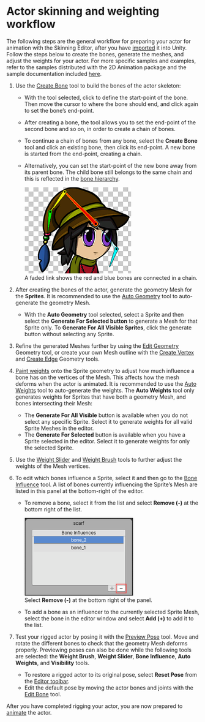 # Actor skinning and weighting workflow
The following steps are the general workflow for preparing your actor for animation with the Skinning Editor, after you have [imported](PreparingArtwork.md) it into Unity. Follow the steps below to create the bones, generate the meshes, and adjust the weights for your actor. For more specific samples and examples, refer to the samples distributed with the 2D Animation package and the sample documentation included [here](#Examples.md).

1. Use the [Create Bone](SkinEdToolsShortcuts.md#bone-tools) tool to build the bones of the actor skeleton:

   - With the tool selected, click to define the start-point of the bone. Then move the cursor to where the bone should end, and click again to set the bone’s end-point.

   - After creating a bone, the tool allows you to set the end-point of the second bone and so on, in order to create a chain of bones.

   - To continue a chain of bones from any bone, select the __Create Bone__ tool and click an existing bone, then click its end-point. A new bone is started from the end-point, creating a chain.

   - Alternatively, you can set the start-point of the new bone away from its parent bone. The child bone still belongs to the same chain and this is reflected in the [bone hierarchy](SpriteVis.md#bone-tab-and-hierarchy-tree).

      ![](images/BoneChain.png)<br/>A faded link shows the red and blue bones are connected in a chain.

1. After creating the bones of the actor, generate the geometry Mesh for the __Sprites__. It is recommended to use the [Auto Geometry](SkinEdToolsShortcuts.md#geometry-tools) tool to auto-generate the geometry Mesh.

   - With the __Auto Geometry__ tool selected, select a Sprite and then select the __Generate For Selected button__ to generate a Mesh for that Sprite only. To __Generate For All Visible Sprites__, click the generate button without selecting any Sprite.

1. Refine the generated Meshes further by using the [Edit Geometry](SkinEdToolsShortcuts.md#geometry-tools) Geometry tool, or create your own Mesh outline with the [Create Vertex](SkinEdToolsShortcuts.md#geometry-tools) and [Create Edge](SkinEdToolsShortcuts.md#geometry-tools) Geometry tools.

1. [Paint weights](SkinEdToolsShortcuts.md#weight-tools) onto the Sprite geometry to adjust how much influence a bone has on the vertices of the Mesh. This affects how the mesh deforms when the actor is animated. It is recommended to use the [Auto Weights](SkinEdToolsShortcuts.md#weight-tools) tool to auto-generate the weights. The __Auto Weights__ tool only generates weights for Sprites that have both a geometry Mesh, and bones intersecting their Mesh:

   - The __Generate For All Visible__ button is available when you do not select any specific Sprite. Select it to generate weights for all valid Sprite Meshes in the editor.
   - The __Generate For Selected__ button is available when you have a Sprite selected in the editor. Select it to generate weights for only the selected Sprite.

1. Use the [Weight Slider](SkinEdToolsShortcuts.md#weight-slider) and [Weight Brush](SkinEdToolsShortcuts.md#weight-brush) tools to further adjust the weights of the Mesh vertices.

1. To edit which bones influence a Sprite, select it and then go to the [Bone Influence](SkinEdToolsShortcuts.md#bone-influence) tool. A list of bones currently influencing the Sprite’s Mesh are listed in this panel at the bottom-right of the editor.

   - To remove a bone, select it from the list and select __Remove (-)__ at the bottom right of the list.

      ![](images/BoneInf_panel.png)<br/>Select __Remove (-)__ at the bottom right of the panel.

   - To add a bone as an influencer to the currently selected Sprite Mesh, select the bone in the editor window and select __Add (+)__ to add it to the list.

1. Test your rigged actor by posing it with the [Preview Pose](SkinEdToolsShortcuts.md#preview-pose) tool. Move and rotate the different bones to check that the geometry Mesh deforms properly. Previewing poses can also be done while the following tools are selected: the __Weight Brush__, __Weight Slider__, __Bone Influence__, __Auto Weights__, and __Visibility__ tools.

   - To restore a rigged actor to its original pose, select __Reset Pose__ from the [Editor toolbar](SkinEdToolsShortcuts.md#editor-toolbar).
   - Edit the default pose by moving the actor bones and joints with the [Edit Bone](SkinEdToolsShortcuts.md#editor-toolbar) tool.

After you have completed rigging your actor, you are now prepared to [animate](Animating-actor.md) the actor.
